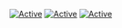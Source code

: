 [![Active](https://img.shields.io/badge/Experience-7%20Years-blue)](https://www.github.com/ZelliDev)
[![Active](https://img.shields.io/badge/Langages-C%23%20%2F%20Q%23%20%2F%20Vb.Net-blue)](https://www.github.com/ZelliDev)
[![Active](https://img.shields.io/badge/Discord-Prof%20Zelly%5BLeader%20Overdrive%5D%236666-blue)](https://www.github.com/ZelliDev)

